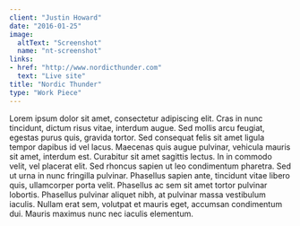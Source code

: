 ```yaml
---
client: "Justin Howard"
date: "2016-01-25"
image:
  altText: "Screenshot"
  name: "nt-screenshot"
links:
- href: "http://www.nordicthunder.com"
  text: "Live site"
title: "Nordic Thunder"
type: "Work Piece"
---
```


Lorem ipsum dolor sit amet, consectetur adipiscing elit. Cras in nunc tincidunt, dictum risus vitae, interdum augue. Sed mollis arcu feugiat, egestas purus quis, gravida tortor. Sed consequat felis sit amet ligula tempor dapibus id vel lacus. Maecenas quis augue pulvinar, vehicula mauris sit amet, interdum est. Curabitur sit amet sagittis lectus. In in commodo velit, vel placerat elit. Sed rhoncus sapien ut leo condimentum pharetra. Sed ut urna in nunc fringilla pulvinar. Phasellus sapien ante, tincidunt vitae libero quis, ullamcorper porta velit. Phasellus ac sem sit amet tortor pulvinar lobortis. Phasellus pulvinar aliquet nibh, at pulvinar massa vestibulum iaculis. Nullam erat sem, volutpat et mauris eget, accumsan condimentum dui. Mauris maximus nunc nec iaculis elementum.
